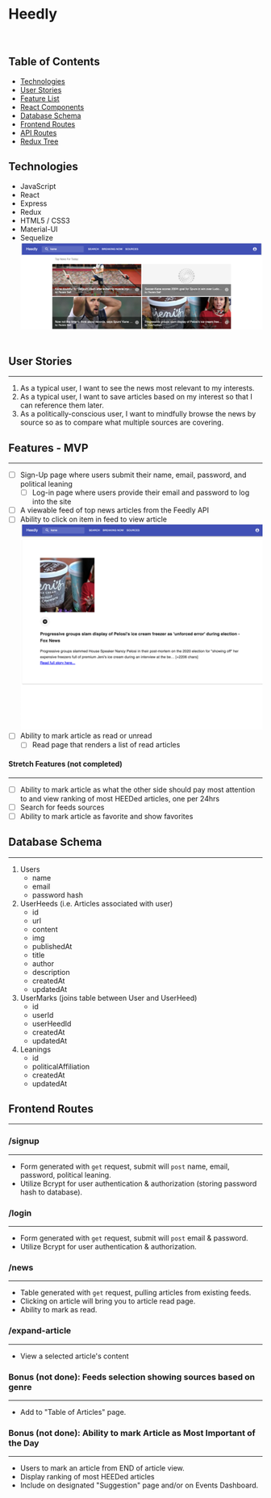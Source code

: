 # Heedly
​
## Table of Contents
* [Technologies](#technologies)
* [User Stories](#user-stories)
* [Feature List](#feature-list)
* [React Components](#react-components)
* [Database Schema](#database-schema)
* [Frontend Routes](#frontend-routes)
* [API Routes](#api-routes)
* [Redux Tree](#redux-tree)
​
## <a name="technologies"></a>Technologies
- JavaScript
- React
- Express
- Redux
- HTML5 / CSS3
- Material-UI
- Sequelize
​
![](heedly.png)
​
## <a name="user-stories"></a>User Stories
------------
1. As a typical user, I want to see the news most relevant to my interests.
2. As a typical user, I want to save articles based on my interest so that I can reference them later.
3. As a politically-conscious user, I want to mindfully browse the news by source so as to compare what multiple sources are covering.
​
## <a name="technologies"></a>Features - MVP
--------------
- [ ] Sign-Up page where users submit their name, email, password, and political leaning
    - [ ] Log-in page where users provide their email and password to log into the site
- [ ] A viewable feed of top news articles from the Feedly API
- [ ] Ability to click on item in feed to view article
![](heedly-article.png)
- [ ] Ability to mark article as read or unread
    - [ ] Read page that renders a list of read articles
​
#### Stretch Features (not completed)
-------------------
- [ ] Ability to mark article as what the other side should pay most attention to and view ranking of most HEEDed articles, one per 24hrs
- [ ] Search for feeds sources
- [ ] Ability to mark article as favorite and show favorites
​
## <a name="database-schema"></a>Database Schema
------
1. Users
    - name
    - email
    - password hash
​
2. UserHeeds (i.e. Articles associated with user)
    - id
    - url
    - content
    - img
    - publishedAt
    - title
    - author
    - description
    - createdAt
    - updatedAt
​
3. UserMarks (joins table between User and UserHeed)
    - id
    - userId
    - userHeedId
    - createdAt
    - updatedAt
​
4. Leanings
    - id
    - politicalAffiliation
    - createdAt
    - updatedAt
​
​
## <a name="frontend-routes"></a>Frontend Routes
-------------------
### /signup
-------
- Form generated with `get` request, submit will `post` name, email, password, political leaning.
- Utilize Bcrypt for user authentication & authorization (storing password hash to database).
​
### /login
------
- Form generated with `get` request, submit will `post` email & password.
- Utilize Bcrypt for user authentication & authorization.
​
### /news
------
- Table generated with `get` request, pulling articles from existing feeds.
- Clicking on article will bring you to article read page.
- Ability to mark as read.
### /expand-article
------
- View a selected article's content
​
### Bonus (not done): Feeds selection showing sources based on genre
------------------------------------------------------
- Add to "Table of Articles" page.
​
### Bonus (not done): Ability to mark Article as Most Important of the Day 
-----------------------------------------------------------
- Users to mark an article from END of article view.
- Display ranking of most HEEDed articles
- Include on designated "Suggestion" page and/or on Events Dashboard.
